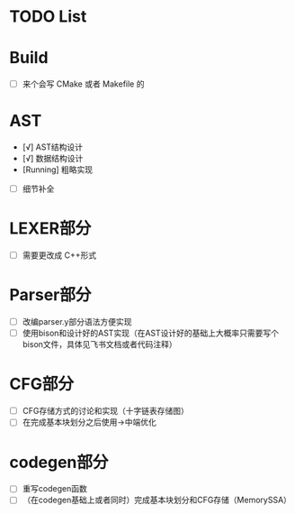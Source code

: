 # TODO List

# Build

- [ ] 来个会写 CMake 或者 Makefile 的

# AST

- [√] AST结构设计
- [√] 数据结构设计
- [Running] 粗略实现
- [ ] 细节补全

# LEXER部分

- [ ] 需要更改成 C++形式

# Parser部分

- [ ] 改编parser.y部分语法方便实现
- [ ] 使用bison和设计好的AST实现（在AST设计好的基础上大概率只需要写个bison文件，具体见飞书文档或者代码注释）

# CFG部分

- [ ] CFG存储方式的讨论和实现（十字链表存储图）
- [ ] 在完成基本块划分之后使用->中端优化

# codegen部分

- [ ] 重写codegen函数
- [ ] （在codegen基础上或者同时）完成基本块划分和CFG存储（MemorySSA）